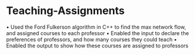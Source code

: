 # Teaching-Assignments

•	Used the Ford Fulkerson algorithm in C++ to find the max network flow, and assigned courses to each professor
•	Enabled the input to declare the preferences of professors, and how many courses they could teach
•	Enabled the output to show how these courses are assigned to professors
